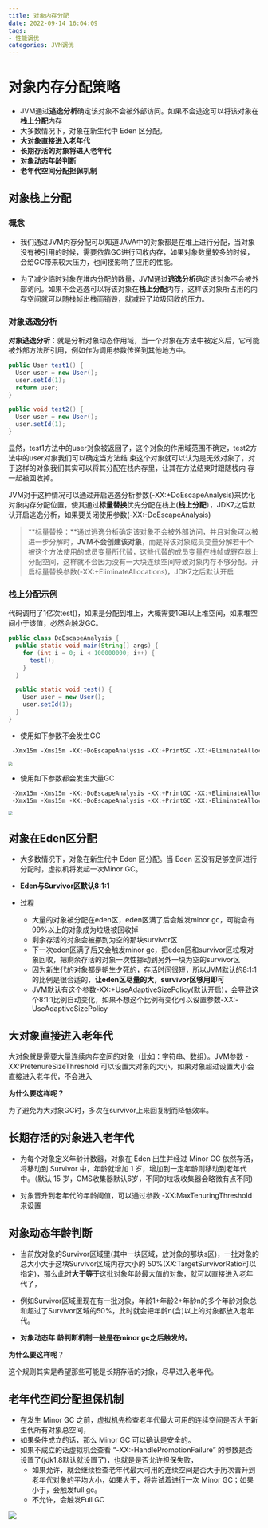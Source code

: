 ```yaml
---
title: 对象内存分配
date: 2022-09-14 16:04:09
tags:
- 性能调优
categories: JVM调优
---
```


# 对象内存分配策略

- JVM通过**逃逸分析**确定该对象不会被外部访问。如果不会逃逸可以将该对象在**栈上分配**内存
- 大多数情况下，对象在新生代中 Eden 区分配。
- **大对象直接进入老年代**
- **长期存活的对象将进入老年代** 
- **对象动态年龄判断**
- **老年代空间分配担保机制**

## **对象栈上分配** 

### 概念

- 我们通过JVM内存分配可以知道JAVA中的对象都是在堆上进行分配，当对象没有被引用的时候，需要依靠GC进行回收内存，如果对象数量较多的时候，会给GC带来较大压力，也间接影响了应用的性能。

- 为了减少临时对象在堆内分配的数量，JVM通过**逃逸分析**确定该对象不会被外部访问。如果不会逃逸可以将该对象在**栈上分配**内存，这样该对象所占用的内存空间就可以随栈帧出栈而销毁，就减轻了垃圾回收的压力。

### 对象逃逸分析

**对象逃逸分析**：就是分析对象动态作用域，当一个对象在方法中被定义后，它可能被外部方法所引用，例如作为调用参数传递到其他地方中。

```java
public User test1() {
  User user = new User();
  user.setId(1);
  return user;
}

public void test2() {
  User user = new User();
  user.setId(1);
}
```

显然，test1方法中的user对象被返回了，这个对象的作用域范围不确定，test2方法中的user对象我们可以确定当方法结 束这个对象就可以认为是无效对象了，对于这样的对象我们其实可以将其分配在栈内存里，让其在方法结束时跟随栈内 存一起被回收掉。

JVM对于这种情况可以通过开启逃逸分析参数(-XX:+DoEscapeAnalysis)来优化对象内存分配位置，使其通过**标量替换**优先分配在栈上(**栈上分配**），JDK7之后默认开启逃逸分析，如果要关闭使用参数(-XX:-DoEscapeAnalysis)

> **标量替换：**通过逃逸分析确定该对象不会被外部访问，并且对象可以被进一步分解时，**JVM不会创建该对象**，而是将该对象成员变量分解若干个被这个方法使用的成员变量所代替，这些代替的成员变量在栈帧或寄存器上分配空间，这样就不会因为没有一大块连续空间导致对象内存不够分配。开启标量替换参数(-XX:+EliminateAllocations)，JDK7之后默认开启



### **栈上分配示例** 

代码调用了1亿次test()，如果是分配到堆上，大概需要1GB以上堆空间，如果堆空间小于该值，必然会触发GC。

```java
public class DoEscapeAnalysis {
  public static void main(String[] args) {
    for (int i = 0; i < 100000000; i++) {
      test();
    }
  }

  public static void test() {
    User user = new User();
    user.setId(1);
  }
}
```

-  使用如下参数不会发生GC 

  ```java
   ‐Xmx15m ‐Xms15m ‐XX:+DoEscapeAnalysis ‐XX:+PrintGC ‐XX:+EliminateAllocations
  ```

  <img src="https://tva1.sinaimg.cn/large/e6c9d24ely1h6682py1jcj20zi0acwfu.jpg" style="zoom:50%;" />

-  使用如下参数都会发生大量GC 

  ```java
   ‐Xmx15m ‐Xms15m ‐XX:‐DoEscapeAnalysis ‐XX:+PrintGC ‐XX:+EliminateAllocations
   ‐Xmx15m ‐Xms15m ‐XX:+DoEscapeAnalysis ‐XX:+PrintGC ‐XX:‐EliminateAllocations
  ```

<img src="https://tva1.sinaimg.cn/large/e6c9d24ely1h6681yzllhj216v0u0476.jpg" style="zoom:50%;" />





## **对象在Eden区分配** 

- 大多数情况下，对象在新生代中 Eden 区分配。当 Eden 区没有足够空间进行分配时，虚拟机将发起一次Minor GC。

- **Eden与Survivor区默认8:1:1** 

- 过程
  - 大量的对象被分配在eden区，eden区满了后会触发minor gc，可能会有99%以上的对象成为垃圾被回收掉
  - 剩余存活的对象会被挪到为空的那块survivor区
  - 下一次eden区满了后又会触发minor gc，把eden区和survivor区垃圾对象回收，把剩余存活的对象一次性挪动到另外一块为空的survivor区
  - 因为新生代的对象都是朝生夕死的，存活时间很短，所以JVM默认的8:1:1的比例是很合适的，**让eden区尽量的大，survivor区够用即可**
  - JVM默认有这个参数-XX:+UseAdaptiveSizePolicy(默认开启)，会导致这个8:1:1比例自动变化，如果不想这个比例有变化可以设置参数-XX:-UseAdaptiveSizePolicy 



## **大对象直接进入老年代**

大对象就是需要大量连续内存空间的对象（比如：字符串、数组）。JVM参数 -XX:PretenureSizeThreshold 可以设置大对象的大小，如果对象超过设置大小会直接进入老年代，不会进入

**为什么要这样呢？**

为了避免为大对象GC时，多次在survivor上来回复制而降低效率。



## 长期存活的对象进入老年代

- 为每个对象定义年龄计数器，对象在 Eden 出生并经过 Minor GC 依然存活，将移动到 Survivor 中，年龄就增加 1 岁，增加到一定年龄则移动到老年代中。（默认 15 岁，CMS收集器默认6岁，不同的垃圾收集器会略微有点不同)

- 对象晋升到老年代的年龄阈值，可以通过参数 -XX:MaxTenuringThreshold 来设置



## **对象动态年龄判断**

- 当前放对象的Survivor区域里(其中一块区域，放对象的那块s区)，一批对象的总大小大于这块Survivor区域内存大小的 50%(XX:TargetSurvivorRatio可以指定)，那么此时**大于等于**这批对象年龄最大值的对象，就可以直接进入老年代了， 

- 例如Survivor区域里现在有一批对象，年龄1+年龄2+年龄n的多个年龄对象总和超过了Survivor区域的50%，此时就会把年龄n(含)以上的对象都放入老年代。
- **对象动态年** **龄判断机制一般是在minor gc之后触发的。**

**为什么要这样呢**？

这个规则其实是希望那些可能是长期存活的对象，尽早进入老年代。



## **老年代空间分配担保机制** 

- 在发生 Minor GC 之前，虚拟机先检查老年代最大可用的连续空间是否大于新生代所有对象总空间，
- 如果条件成立的话，那么 Minor GC 可以确认是安全的。
- 如果不成立的话虚拟机会查看 “-XX:-HandlePromotionFailure” 的参数是否设置了(jdk1.8默认就设置了)，也就是是否允许担保失败，
  - 如果允许，就会继续检查老年代最大可用的连续空间是否大于历次晋升到老年代对象的平均大小，如果大于，将尝试着进行一次 Minor GC；如果小于，会触发full gc。
  - 不允许，会触发Full GC 

![](https://tva1.sinaimg.cn/large/e6c9d24ely1h66hg26wq5j217i0u043e.jpg)
